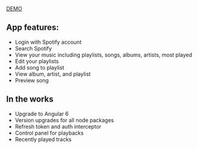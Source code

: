 [DEMO](https://my-spotify-1fdd4.firebaseapp.com/home)

## App features:

<ul>
 <li>Login with Spotify account</li>
  <li>Search Spotify</li>
  <li>View your music including playlists, songs, albums, artists, most played</li>
  <li>Edit your playlists</li>
  <li>Add song to playlist</li>
  <li>View album, artist, and playlist</li>
  <li>Preview song</li>
 </ul>
 
## In the works

<ul> 
  <li>Upgrade to Angular 6</li>
  <li>Version upgrades for all node packages</li>
  <li>Refresh token and auth interceptor</li>
  <li>Control panel for playbacks</li>
  <li>Recently played tracks</li>
</ul>




